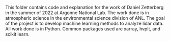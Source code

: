 This folder contains code and explanation for the work of Daniel Zetterberg in the summer of 2022 at Argonne National Lab. The work done is in atmospheric science in the environmental science division of ANL. The goal of the project is to develop machine learning methods to analyze lidar data. All work done is in Python. Common packages used are xarray, hvplt, and scikit learn.

